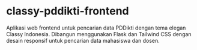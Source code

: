 # classy-pddikti-frontend
Aplikasi web frontend untuk pencarian data PDDikti dengan tema elegan Classy Indonesia. Dibangun menggunakan Flask dan Tailwind CSS dengan desain responsif untuk pencarian data mahasiswa dan dosen.
